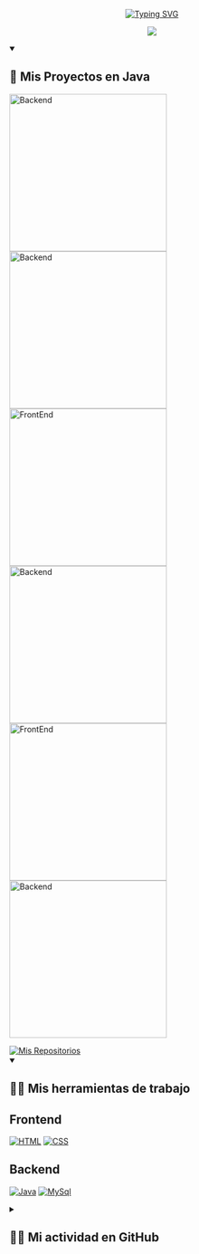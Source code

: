 <!-- Repositorio del creador - https://github.com/DenverCoder1/readme-typing-svg -->
<!-- Título -->
<p align="center">
   <a href="#">
      <img src="https://readme-typing-svg.demolab.com?font=DM+Serif+Display&size=30&duration=1&pause=1000&color=4DB5FF&center=true&width=440&height=45&lines=Juan+Suarez" alt="Typing SVG" />
   </a>
</p>

<!-- Repositorio del creador - https://github.com/DenverCoder1/readme-typing-svg -->
<!-- Auto Tipado Sub Título -->
<p align="center">
  <a href="https://readme-typing-svg.demolab.com/demo/">
    <img src="https://readme-typing-svg.demolab.com/?lines=Desarrollador+Java;Est.+de+ingenieria+de+sistemas&center=true&width=440&height=45&color=4DB5FF&vCenter=true&pause=800&size=25" /></a>
</p>


<!-- Sección de Proyectos -->
<details open> <summary><h2>📘 Mis Proyectos en Java</h2></summary>
  <!-- Repo de las cartas - https://github.com/anuraghazra/github-readme-stats -->
  <!-- Repo de las cartas (Personalizadas) - https://github.com/DenverCoder1/github-readme-stats -->
  <p align="left">
     <a href="https://github.com/Indezxz/Crud_Estudiantes-Java"><img width="278" src="https://denvercoder1-github-readme-stats.vercel.app/api/pin/?username=indezxz&repo=Crud_Estudiantes-Java&theme=react&bg_color=1F222E&title_color=4DB5FF&hide_border=true&icon_color=F8D866&show_icons=true" alt="Backend">
</a>
     <a href="https://github.com/renatosoca/TeamTasker-Backend-Node"><img width="278" src="https://denvercoder1-github-readme-stats.vercel.app/api/pin/?username=renatosoca&repo=TeamTasker-Backend-Node&theme=react&bg_color=1F222E&title_color=4DB5FF&hide_border=true&icon_color=F8D866&show_icons=true" alt="Backend">
 </a>
     <a href="https://github.com/renatosoca/Calendar-Frontend-React"><img width="278" src="https://denvercoder1-github-readme-stats.vercel.app/api/pin/?username=renatosoca&repo=Calendar-Frontend-React&theme=react&bg_color=1F222E&title_color=4DB5FF&hide_border=true&icon_color=F8D866&show_icons=true"     alt="FrontEnd"></a>
     <a href="https://github.com/renatosoca/Calendar-Backend-Node"><img width="278" src="https://denvercoder1-github-readme-stats.vercel.app/api/pin/?username=renatosoca&repo=Calendar-Backend-Node&theme=react&bg_color=1F222E&title_color=4DB5FF&hide_border=true&icon_color=F8D866&show_icons=true"     alt="Backend"></a>
     <a href="https://github.com/renatosoca/Pet_Center-Frontend-React"><img width="278" src="https://denvercoder1-github-readme-stats.vercel.app/api/pin/?username=renatosoca&repo=Pet_Center-Frontend-React&theme=react&bg_color=1F222E&title_color=4DB5FF&hide_border=true&icon_color=F8D866&show_icons=true"     alt="FrontEnd"></a>
     <a href="https://github.com/renatosoca/Pet_Center-Backend-Node"><img width="278" src="https://denvercoder1-github-readme-stats.vercel.app/api/pin/?username=renatosoca&repo=Pet_Center-Backend-Node&theme=react&bg_color=1F222E&title_color=4DB5FF&hide_border=true&icon_color=F8D866&show_icons=true"     alt="Backend"></a>
  </p>
   
  <!-- Boton para ver todos mis proyectos -->
  <a href="https://github.com/renatosoca?tab=repositories">
    <img alt="Mis Repositorios" title="Todos mis Repositorios" src="https://custom-icon-badges.demolab.com/badge/-Clic%20Aqu%C3%AD%20Para%20Ver%20Todos%20Mis%20Repositorios-161B22?style=for-the-badge&logoColor=white&logo=repo"/>
  </a>
</details>


<!-- Mis Tecnologias -->
<details open> <summary><h2>👨‍💻 Mis herramientas de trabajo</h2></summary>
  <!-- Pagina para los iconos https://ileriayo.github.io/markdown-badges/#table-of-contents -->
   
  <h2>Frontend</h2>
  <p>
      <a href="#"><img alt="HTML" src ="https://img.shields.io/badge/html5-%23E34F26.svg?style=for-the-badge&logo=html5&logoColor=white"></a>
      <a href="#"><img alt="CSS" src ="https://img.shields.io/badge/css3-%231572B6.svg?style=for-the-badge&logo=css3&logoColor=white"></a>
  </p>

  <h2>Backend</h2>
  <p>
      <a href="#"><img alt="Java" src="https://img.shields.io/badge/java-%23ED8B00.svg?style=for-the-badge&logo=openjdk&logoColor=white"></a>
      <a href="#"><img alt="MySql" src="https://img.shields.io/badge/mysql-%2300f.svg?style=for-the-badge&logo=mysql&logoColor=white"></a>

  </p>
</details>

<!-- Actividad en GitHub -->
<details> <summary><h2>👨‍💻 Mi actividad en GitHub</h2></summary>
   
  <a href="https://github.com/anuraghazra/github-readme-stats"><img alt="Lenguajes Utilizados" src="https://github-readme-stats.vercel.app/api/top-langs/?username=renatosoca&langs_count=8&layout=compact&theme=react&hide_border=true&bg_color=1F222E&title_color=4DB5FF&icon_color=4DB5FF&hide_progress=false&hide=Hack" height="190px"/>
   </a>
   
   <br/>
   
</details>
